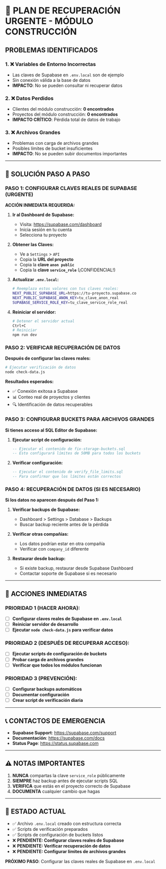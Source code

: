 # 🚨 PLAN DE RECUPERACIÓN URGENTE - MÓDULO CONSTRUCCIÓN

## PROBLEMAS IDENTIFICADOS

### 1. ❌ Variables de Entorno Incorrectas
- Las claves de Supabase en `.env.local` son de ejemplo
- Sin conexión válida a la base de datos
- **IMPACTO**: No se pueden consultar ni recuperar datos

### 2. ❌ Datos Perdidos
- Clientes del módulo construcción: **0 encontrados**
- Proyectos del módulo construcción: **0 encontrados**
- **IMPACTO CRÍTICO**: Pérdida total de datos de trabajo

### 3. ❌ Archivos Grandes
- Problemas con carga de archivos grandes
- Posibles límites de bucket insuficientes
- **IMPACTO**: No se pueden subir documentos importantes

---

## 🔧 SOLUCIÓN PASO A PASO

### PASO 1: CONFIGURAR CLAVES REALES DE SUPABASE (URGENTE)

**ACCIÓN INMEDIATA REQUERIDA:**

1. **Ir al Dashboard de Supabase:**
   - Visita: https://supabase.com/dashboard
   - Inicia sesión en tu cuenta
   - Selecciona tu proyecto

2. **Obtener las Claves:**
   - Ve a `Settings` > `API`
   - Copia la **URL del proyecto**
   - Copia la **clave `anon public`**
   - Copia la **clave `service_role`** (¡CONFIDENCIAL!)

3. **Actualizar `.env.local`:**
   ```bash
   # Reemplaza estos valores con tus claves reales:
   NEXT_PUBLIC_SUPABASE_URL=https://tu-proyecto.supabase.co
   NEXT_PUBLIC_SUPABASE_ANON_KEY=tu_clave_anon_real
   SUPABASE_SERVICE_ROLE_KEY=tu_clave_service_role_real
   ```

4. **Reiniciar el servidor:**
   ```bash
   # Detener el servidor actual
   Ctrl+C
   # Reiniciar
   npm run dev
   ```

### PASO 2: VERIFICAR RECUPERACIÓN DE DATOS

**Después de configurar las claves reales:**

```bash
# Ejecutar verificación de datos
node check-data.js
```

**Resultados esperados:**
- ✅ Conexión exitosa a Supabase
- 📊 Conteo real de proyectos y clientes
- 🔍 Identificación de datos recuperables

### PASO 3: CONFIGURAR BUCKETS PARA ARCHIVOS GRANDES

**Si tienes acceso al SQL Editor de Supabase:**

1. **Ejecutar script de configuración:**
   ```sql
   -- Ejecutar el contenido de fix-storage-buckets.sql
   -- Esto configurará límites de 50MB para todos los buckets
   ```

2. **Verificar configuración:**
   ```sql
   -- Ejecutar el contenido de verify_file_limits.sql
   -- Para confirmar que los límites están correctos
   ```

### PASO 4: RECUPERACIÓN DE DATOS (SI ES NECESARIO)

**Si los datos no aparecen después del Paso 1:**

1. **Verificar backups de Supabase:**
   - Dashboard > Settings > Database > Backups
   - Buscar backup reciente antes de la pérdida

2. **Verificar otras compañías:**
   - Los datos podrían estar en otra compañía
   - Verificar con `company_id` diferente

3. **Restaurar desde backup:**
   - Si existe backup, restaurar desde Supabase Dashboard
   - Contactar soporte de Supabase si es necesario

---

## 🚀 ACCIONES INMEDIATAS

### PRIORIDAD 1 (HACER AHORA):
- [ ] **Configurar claves reales de Supabase en `.env.local`**
- [ ] **Reiniciar servidor de desarrollo**
- [ ] **Ejecutar `node check-data.js` para verificar datos**

### PRIORIDAD 2 (DESPUÉS DE RECUPERAR ACCESO):
- [ ] **Ejecutar scripts de configuración de buckets**
- [ ] **Probar carga de archivos grandes**
- [ ] **Verificar que todos los módulos funcionan**

### PRIORIDAD 3 (PREVENCIÓN):
- [ ] **Configurar backups automáticos**
- [ ] **Documentar configuración**
- [ ] **Crear script de verificación diaria**

---

## 📞 CONTACTOS DE EMERGENCIA

- **Supabase Support**: https://supabase.com/support
- **Documentación**: https://supabase.com/docs
- **Status Page**: https://status.supabase.com

---

## ⚠️ NOTAS IMPORTANTES

1. **NUNCA** compartas la clave `service_role` públicamente
2. **SIEMPRE** haz backup antes de ejecutar scripts SQL
3. **VERIFICA** que estás en el proyecto correcto de Supabase
4. **DOCUMENTA** cualquier cambio que hagas

---

## 🔄 ESTADO ACTUAL

- ✅ Archivo `.env.local` creado con estructura correcta
- ✅ Scripts de verificación preparados
- ✅ Scripts de configuración de buckets listos
- ❌ **PENDIENTE: Configurar claves reales de Supabase**
- ❌ **PENDIENTE: Verificar recuperación de datos**
- ❌ **PENDIENTE: Configurar límites de archivos grandes**

**PRÓXIMO PASO**: Configurar las claves reales de Supabase en `.env.local`